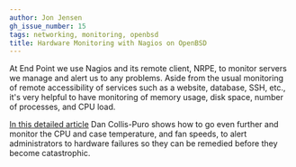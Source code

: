```yaml
---
author: Jon Jensen
gh_issue_number: 15
tags: networking, monitoring, openbsd
title: Hardware Monitoring with Nagios on OpenBSD
---
```


At End Point we use Nagios and its remote client, NRPE, to monitor servers we manage and alert us to any problems. Aside from the usual monitoring of remote accessibility of services such as a website, database, SSH, etc., it's very helpful to have monitoring of memory usage, disk space, number of processes, and CPU load.

[In this detailed article](http://www.kookdujour.com/blog/details/21) Dan Collis-Puro shows how to go even further and monitor the CPU and case temperature, and fan speeds, to alert administrators to hardware failures so they can be remedied before they become catastrophic.
